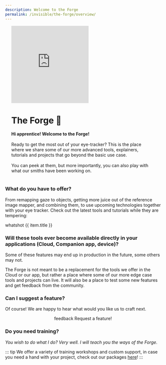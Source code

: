 ```yaml
---
description: Welcome to the Forge
permalink: /invisible/the-forge/overview/
---
```

<div class="mcontainer">
    <div class="col-mcontainer-1">
    <iframe style="border: none" width="250" height="250" src="https://rive.app/s/e3WH_1eZ30_7NFAR29QQjw/embed" allowfullscreen></iframe>
    </div>
    <div class="col-mcontainer-2">
    <h1>The Forge 🔨</h1> <b>Hi apprentice! Welcome to the Forge!</b><br><br>
    Ready to get the most out of your eye-tracker? This is the place where we share some of our more advanced tools, explainers, tutorials and projects that go beyond the basic use case.
    <br>
    <br>
    You can peek at them, but more importantly, you can also play with what our smiths have been working on. 
    </div>
</div>
<br>

### What do you have to offer? 
From remapping gaze to objects, getting more juice out of the reference image mapper, and combining them, to use upcoming technologies together with your eye tracker. Check out the latest tools and tutorials while they are tempering:

<div class="text-center">
  <v-btn
    v-for="(item,index) in enrichments"
    :key="index"
    color="flat"
    round
    outline
    style="font-weight:normal;"
    :to="item.link"
  >
  <v-icon left :color="item.color">whatshot</v-icon> {{  item.title }}
  </v-btn>
</div>

### Will these tools ever become available directly in your applications (Cloud, Companion app, device)?
Some of these features may end up in production in the future, some others may not. 

The Forge is not meant to be a replacement for the tools we offer in the Cloud or our app, but rather a place where some of our more edge case tools and projects can live. It will also be a place to test some new features and get feedback from the community.

### Can I suggest a feature?
Of course! We are happy to hear what would you like us to craft next.

<div class="button-center">
    <v-btn
        round
        color="primary"
        href="https://pupil-labs.canny.io/"
        > 
    <v-icon left dark>feedback</v-icon> Request a feature!
    </v-btn>
</div>

### Do you need training?

*You wish to do what I do?* 
*Very well. I will teach you the ways of the Forge.*

::: tip
We offer a variety of training workshops and custom support, in case you need a hand with your project, check out our packages [here](https://pupil-labs.com/products/support/)!
:::

<style>
    .button-center {
        text-align: center;
    }
    .mcontainer{
        display: flex;
        flex-wrap: wrap;
    }
    .col-mcontainer-1{
    flex: 20%;
    padding: 0 20px;
    }
    .col-mcontainer-2{
    flex: 60%;
    padding: 0 20px;
    }
</style>


<script>
export default {
  data: () => ({
    counter: 0,
    acounter:null,
    panel: null,
    enrichments: [
        {
        title: "Map your gaze onto screen content (like a web or a video)",
        link: "/invisible/the-forge/map-your-gaze-to-a-2d-screen",
        color: "warning",
        },
        {
        title: "Running multiple RIMs in parallel",
        link:"/invisible/the-forge/multiple-rim",
        color:"warning",
        },
        {
        title: "Define areas of interest and compute gaze metrics",
        link: "/invisible/the-forge/gaze-metrics-in-aois/",
        color: "warning",
        },
    ]
  }),
}
</script>


